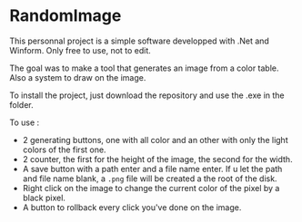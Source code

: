 # RandomImage

This personnal project is a simple software developped with .Net and Winform. Only free to use, not to edit. 

The goal was to make a tool that generates an image from a color table. Also a system to draw on the image.

To install the project, just download the repository and use the .exe in the folder.

To use : 
* 2 generating buttons, one with all color and an other with only the light colors of the first one.
* 2 counter, the first for the height of the image, the second for the width.
* A save button with a path enter and a file name enter. If u let the path and file name blank, a ``.png`` file will be created a the root of the disk.
* Right click on the image to change the current color of the pixel by a black pixel.
* A button to rollback every click you've done on the image.
